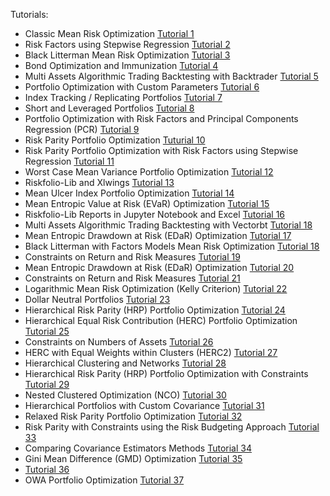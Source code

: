 Tutorials:

- Classic Mean Risk Optimization [Tutorial 1](https://github.com/microprediction/Riskfolio-Lib/blob/master/examples/Tutorial%201.ipynb)
- Risk Factors using Stepwise Regression [Tutorial 2](https://github.com/microprediction/Riskfolio-Lib/blob/master/examples/Tutorial%202.ipynb)
- Black Litterman Mean Risk Optimization [Tutorial 3](https://github.com/microprediction/Riskfolio-Lib/blob/master/examples/Tutorial%203.ipynb) 
- Bond Optimization and Immunization [Tutorial 4](https://github.com/microprediction/Riskfolio-Lib/blob/master/examples/Tutorial%204.ipynb)
- Multi Assets Algorithmic Trading Backtesting with Backtrader [Tutorial 5](https://github.com/microprediction/Riskfolio-Lib/blob/master/examples/Tutorial%205.ipynb)
- Portfolio Optimization with Custom Parameters [Tutorial 6](https://github.com/microprediction/Riskfolio-Lib/blob/master/examples/Tutorial%206.ipynb)
- Index Tracking / Replicating Portfolios [Tutorial 7](https://github.com/microprediction/Riskfolio-Lib/blob/master/examples/Tutorial%207.ipynb)
- Short and Leveraged Portfolios [Tutorial 8](https://github.com/microprediction/Riskfolio-Lib/blob/master/examples/Tutorial%208.ipynb)
- Portfolio Optimization with Risk Factors and Principal Components Regression (PCR) [Tutorial 9](https://github.com/microprediction/Riskfolio-Lib/blob/master/examples/Tutorial%209.ipynb)
- Risk Parity Portfolio Optimization [Tuturial 10](https://github.com/microprediction/Riskfolio-Lib/blob/master/examples/Tutorial%2010.ipynb)
- Risk Parity Portfolio Optimization with Risk Factors using Stepwise Regression [Tutorial 11](https://github.com/microprediction/Riskfolio-Lib/blob/master/examples/Tutorial%2011.ipynb)
- Worst Case Mean Variance Portfolio Optimization [Tutorial 12](https://github.com/microprediction/Riskfolio-Lib/blob/master/examples/Tutorial%2012.ipynb)
- Riskfolio-Lib and Xlwings [Tutorial 13](https://github.com/microprediction/Riskfolio-Lib/blob/master/examples/Tutorial%2013.ipynb)
- Mean Ulcer Index Portfolio Optimization [Tutorial 14](https://github.com/microprediction/Riskfolio-Lib/blob/master/examples/Tutorial%2014.ipynb)
- Mean Entropic Value at Risk (EVaR) Optimization [Tutorial 15](https://github.com/microprediction/Riskfolio-Lib/blob/master/examples/Tutorial%2015.ipynb)
- Riskfolio-Lib Reports in Jupyter Notebook and Excel [Tutorial 16](https://github.com/microprediction/Riskfolio-Lib/blob/master/examples/Tutorial%2016.ipynb)
- Multi Assets Algorithmic Trading Backtesting with Vectorbt [Tutorial 18](https://github.com/microprediction/Riskfolio-Lib/blob/master/examples/Tutorial%2018.ipynb)
- Mean Entropic Drawdown at Risk (EDaR) Optimization [Tutorial 17](https://github.com/microprediction/Riskfolio-Lib/blob/master/examples/Tutorial%2019.ipynb)
- Black Litterman with Factors Models Mean Risk Optimization [Tutorial 18](https://github.com/microprediction/Riskfolio-Lib/blob/master/examples/Tutorial%2020.ipynb)
- Constraints on Return and Risk Measures [Tutorial 19](https://github.com/microprediction/Riskfolio-Lib/blob/master/examples/Tutorial%2021.ipynb)
- Mean Entropic Drawdown at Risk (EDaR) Optimization [Tutorial 20](https://github.com/microprediction/Riskfolio-Lib/blob/master/examples/Tutorial%2019.ipynb)
- Constraints on Return and Risk Measures [Tutorial 21](https://github.com/microprediction/Riskfolio-Lib/blob/master/examples/Tutorial%2021.ipynb)
- Logarithmic Mean Risk Optimization (Kelly Criterion) [Tutorial 22](https://github.com/microprediction/Riskfolio-Lib/blob/master/examples/Tutorial%2022.ipynb)
- Dollar Neutral Portfolios [Tutorial 23](https://github.com/microprediction/Riskfolio-Lib/blob/master/examples/Tutorial%2023.ipynb)
- Hierarchical Risk Parity (HRP) Portfolio Optimization [Tutorial 24](https://github.com/microprediction/Riskfolio-Lib/blob/master/examples/Tutorial%2024.ipynb)
- Hierarchical Equal Risk Contribution (HERC) Portfolio Optimization [Tutorial 25](https://github.com/microprediction/Riskfolio-Lib/blob/master/examples/Tutorial%2025.ipynb)
- Constraints on Numbers of Assets [Tutorial 26](https://github.com/microprediction/Riskfolio-Lib/blob/master/examples/Tutorial%2026.ipynb)
- HERC with Equal Weights within Clusters (HERC2) [Tutorial 27](https://github.com/microprediction/Riskfolio-Lib/blob/master/examples/Tutorial%2027.ipynb)
- Hierarchical Clustering and Networks [Tutorial 28](https://github.com/microprediction/Riskfolio-Lib/blob/master/examples/Tutorial%2028.ipynb)
- Hierarchical Risk Parity (HRP) Portfolio Optimization with Constraints [Tutorial 29](https://github.com/microprediction/Riskfolio-Lib/blob/master/examples/Tutorial%2029.ipynb)
- Nested Clustered Optimization (NCO) [Tutorial 30](https://github.com/microprediction/Riskfolio-Lib/blob/master/examples/Tutorial%2030.ipynb)
- Hierarchical Portfolios with Custom Covariance [Tutorial 31](https://github.com/microprediction/Riskfolio-Lib/blob/master/examples/Tutorial%2031.ipynb)
- Relaxed Risk Parity Portfolio Optimization [Tutorial 32](https://github.com/microprediction/Riskfolio-Lib/blob/master/examples/Tutorial%2032.ipynb)
- Risk Parity with Constraints using the Risk Budgeting Approach [Tutorial 33](https://github.com/microprediction/Riskfolio-Lib/blob/master/examples/Tutorial%2033.ipynb)
- Comparing Covariance Estimators Methods [Tutorial 34](https://github.com/microprediction/Riskfolio-Lib/blob/master/examples/Tutorial%2034.ipynb)
- Gini Mean Difference (GMD) Optimization [Tutorial 35](https://github.com/microprediction/Riskfolio-Lib/blob/master/examples/Tutorial%2035.ipynb)
- [Tutorial 36](https://github.com/microprediction/Riskfolio-Lib/blob/master/examples/Tutorial%2036.ipynb)
- OWA Portfolio Optimization [Tutorial 37](https://github.com/microprediction/Riskfolio-Lib/blob/master/examples/Tutorial%2037.ipynb)
